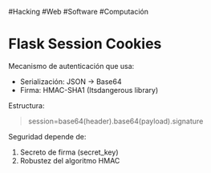#Hacking #Web #Software #Computación 
# Flask Session Cookies
Mecanismo de autenticación que usa:
- Serialización: JSON → Base64
- Firma: HMAC-SHA1 (Itsdangerous library)

Estructura:
>session=base64(header).base64(payload).signature


Seguridad depende de:
1. Secreto de firma (secret_key)
2. Robustez del algoritmo HMAC